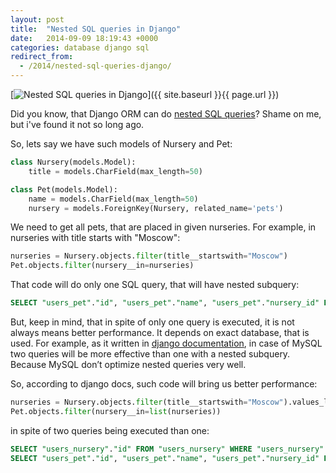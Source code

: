 ```yaml
---
layout: post
title:  "Nested SQL queries in Django"
date:   2014-09-09 18:19:43 +0000
categories: database django sql
redirect_from:
  - /2014/nested-sql-queries-django/
---
```


[![Nested SQL queries in Django](/assets/images/posts/2014-09-09-nested-sql-queries-django/Kenguru-origami-za-shemoj-Stephen-Weiss.jpeg "Nested SQL queries in Django")]({{ site.baseurl }}{{ page.url }})

Did you know, that Django ORM can do [nested SQL queries](https://docs.djangoproject.com/en/dev/ref/models/querysets/#in)? Shame on me, but i've found it not so long ago.

<!--more-->

So, lets say we have such models of Nursery and Pet:

```python
class Nursery(models.Model):
    title = models.CharField(max_length=50)

class Pet(models.Model):
    name = models.CharField(max_length=50)
    nursery = models.ForeignKey(Nursery, related_name='pets')
```

We need to get all pets, that are placed in given nurseries. For example, in nurseries with title starts with "Moscow":

```python
nurseries = Nursery.objects.filter(title__startswith="Moscow")
Pet.objects.filter(nursery__in=nurseries)
```

That code will do only one SQL query, that will have nested subquery:

```sql
SELECT "users_pet"."id", "users_pet"."name", "users_pet"."nursery_id" FROM "users_pet" WHERE "users_pet"."nursery_id" IN (SELECT "users_nursery"."id" FROM "users_nursery" WHERE "users_nursery"."title" LIKE Moscow%)
```

But, keep in mind, that in spite of only one query is executed, it is not always means better performance. It depends on exact database, that is used. For example, as it written in [django documentation](https://docs.djangoproject.com/en/dev/ref/models/querysets/#nested-queries-performance), in case of MySQL two queries will be more effective than one with a nested subquery. Because MySQL don’t optimize nested queries very well.

So, according to django docs, such code will bring us better performance:

```python
nurseries = Nursery.objects.filter(title__startswith="Moscow").values_list('pk', flat=True)
Pet.objects.filter(nursery__in=list(nurseries))
```

in spite of two queries being executed than one:

```sql
SELECT "users_nursery"."id" FROM "users_nursery" WHERE "users_nursery"."title" LIKE Moscow%
SELECT "users_pet"."id", "users_pet"."name", "users_pet"."nursery_id" FROM "users_pet" WHERE "users_pet"."nursery_id" IN (1, 2)
```
